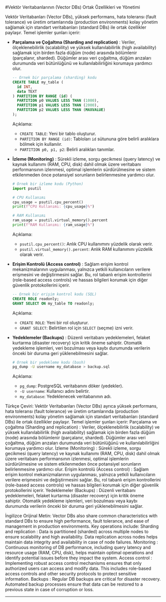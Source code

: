 #Vektör Veritabanlarının (Vector DBs) Ortak Özellikleri ve Yönetimi

Vektör Veritabanları (Vector DBs), yüksek performans, hata toleransı (fault tolerance) ve üretim ortamlarında (production environments) kolay yönetim sağlamak için standart veritabanları (standard DBs) ile ortak özellikler paylaşır. Temel işlemler şunları içerir:

- **Parçalama ve Çoğaltma (Sharding and replication)** : Veriler, ölçeklenebilirlik (scalability) ve yüksek kullanılabilirlik (high availability) sağlamak için birden fazla düğüm (node) arasında bölümlenir (parçalanır, sharded). Düğümler arası veri çoğaltma, düğüm arızaları durumunda veri bütünlüğünü ve kullanılabilirliğini korumaya yardımcı olur.

  ```sql
  -- Örnek bir parçalama (sharding) kodu
  CREATE TABLE my_table (
    id INT,
    data TEXT
  ) PARTITION BY RANGE (id) (
    PARTITION p0 VALUES LESS THAN (1000),
    PARTITION p1 VALUES LESS THAN (2000),
    PARTITION p2 VALUES LESS THAN (MAXVALUE)
  );
  ```
  Açıklama:
  - `CREATE TABLE`: Yeni bir tablo oluşturur.
  - `PARTITION BY RANGE (id)`: Tabloları `id` sütununa göre belirli aralıklara bölmek için kullanılır.
  - `PARTITION p0, p1, p2`: Belirli aralıkları tanımlar.

- **İzleme (Monitoring)** : Sürekli izleme, sorgu gecikmesi (query latency) ve kaynak kullanımı (RAM, CPU, disk) dahil olmak üzere veritabanı performansının izlenmesi, optimal işlemlerin sürdürülmesine ve sistem etkilenmeden önce potansiyel sorunların belirlenmesine yardımcı olur.

  ```python
  # Örnek bir izleme kodu (Python)
  import psutil
  
  # CPU Kullanımı
  cpu_usage = psutil.cpu_percent()
  print(f"CPU Kullanımı: {cpu_usage}%")
  
  # RAM Kullanımı
  ram_usage = psutil.virtual_memory().percent
  print(f"RAM Kullanımı: {ram_usage}%")
  ```
  Açıklama:
  - `psutil.cpu_percent()`: Anlık CPU kullanımını yüzdelik olarak verir.
  - `psutil.virtual_memory().percent`: Anlık RAM kullanımını yüzdelik olarak verir.

- **Erişim Kontrolü (Access control)** : Sağlam erişim kontrol mekanizmalarının uygulanması, yalnızca yetkili kullanıcıların verilere erişmesini ve değiştirmesini sağlar. Bu, rol tabanlı erişim kontrollerini (role-based access controls) ve hassas bilgileri korumak için diğer güvenlik protokollerini içerir.

  ```sql
  -- Örnek bir erişim kontrol kodu (SQL)
  CREATE ROLE readonly;
  GRANT SELECT ON my_table TO readonly;
  ```
  Açıklama:
  - `CREATE ROLE`: Yeni bir rol oluşturur.
  - `GRANT SELECT`: Belirtilen rol için `SELECT` (seçme) izni verir.

- **Yedeklemeler (Backups)** : Düzenli veritabanı yedeklemeleri, felaket kurtarma (disaster recovery) için kritik öneme sahiptir. Otomatik yedekleme işlemleri, veri bozulması veya kaybı durumunda verilerin önceki bir duruma geri yüklenebilmesini sağlar.

  ```bash
  # Örnek bir yedekleme kodu (bash)
  pg_dump -U username my_database > backup.sql
  ```
  Açıklama:
  - `pg_dump`: PostgreSQL veritabanını döker (yedekler).
  - `-U username`: Kullanıcı adını belirtir.
  - `my_database`: Yedeklenecek veritabanının adı.

Türkçe Çeviri:
Vektör Veritabanları (Vector DBs) ayrıca yüksek performans, hata toleransı (fault tolerance) ve üretim ortamlarında (production environments) kolay yönetim sağlamak için standart veritabanları (standard DBs) ile ortak özellikler paylaşır. Temel işlemler şunları içerir: Parçalama ve çoğaltma (Sharding and replication) : Veriler, ölçeklenebilirlik (scalability) ve yüksek kullanılabilirlik (high availability) sağlamak için birden fazla düğüm (node) arasında bölümlenir (parçalanır, sharded). Düğümler arası veri çoğaltma, düğüm arızaları durumunda veri bütünlüğünü ve kullanılabilirliğini korumaya yardımcı olur. İzleme (Monitoring) : Sürekli izleme, sorgu gecikmesi (query latency) ve kaynak kullanımı (RAM, CPU, disk) dahil olmak üzere veritabanı performansının izlenmesi, optimal işlemlerin sürdürülmesine ve sistem etkilenmeden önce potansiyel sorunların belirlenmesine yardımcı olur. Erişim kontrolü (Access control) : Sağlam erişim kontrol mekanizmalarının uygulanması, yalnızca yetkili kullanıcıların verilere erişmesini ve değiştirmesini sağlar. Bu, rol tabanlı erişim kontrollerini (role-based access controls) ve hassas bilgileri korumak için diğer güvenlik protokollerini içerir. Yedeklemeler (Backups) : Düzenli veritabanı yedeklemeleri, felaket kurtarma (disaster recovery) için kritik öneme sahiptir. Otomatik yedekleme işlemleri, veri bozulması veya kaybı durumunda verilerin önceki bir duruma geri yüklenebilmesini sağlar.

İngilizce Orijinal Metin:
Vector DBs also share common characteristics with standard DBs to ensure high performance, fault tolerance, and ease of management in production environments. Key operations include: Sharding and replication : Data is partitioned (sharded) across multiple nodes to ensure scalability and high availability. Data replication across nodes helps maintain data integrity and availability in case of node failures. Monitoring : Continuous monitoring of DB performance, including query latency and resource usage (RAM, CPU, disk), helps maintain optimal operations and identify potential issues before they impact the system. Access control : Implementing robust access control mechanisms ensures that only authorized users can access and modify data. This includes role-based access controls and other security protocols to protect sensitive information. Backups : Regular DB backups are critical for disaster recovery. Automated backup processes ensure that data can be restored to a previous state in case of corruption or loss.

---

